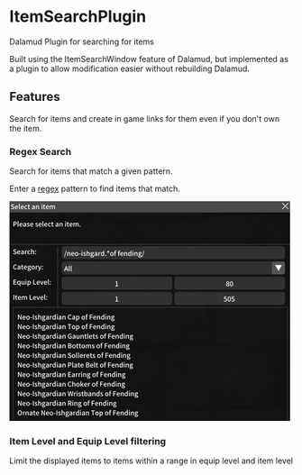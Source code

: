 # ItemSearchPlugin
Dalamud Plugin for searching for items

Built using the ItemSearchWindow feature of Dalamud, but implemented as a plugin to allow modification easier without rebuilding Dalamud.

## Features

Search for items and create in game links for them even if you don't own the item.

### Regex Search
Search for items that match a given pattern.

Enter a [regex](http://regexstorm.net/reference) pattern to find items that match.

![Regex Search Preview](https://raw.githubusercontent.com/Caraxi/ItemSearchPlugin/master/preview/regex-search.png)

### Item Level and Equip Level filtering
Limit the displayed items to items within a range in equip level and item level
